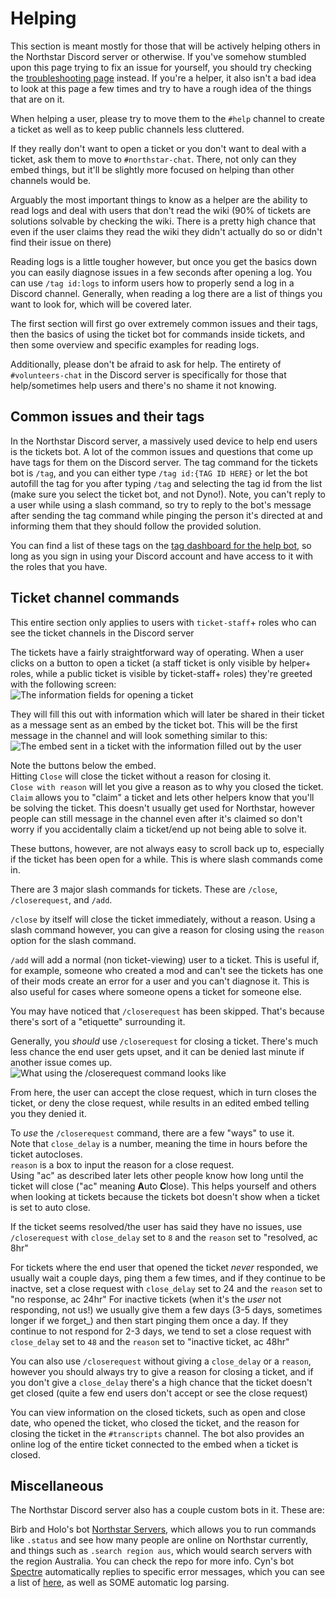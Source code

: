 # Helping

This section is meant mostly for those that will be actively helping others in the Northstar Discord server or otherwise.
If you've somehow stumbled upon this page trying to fix an issue for yourself, you should try checking the [troubleshooting page](installing-northstar/troubleshooting.md) instead. 
If you're a helper, it also isn't a bad idea to look at this page a few times and try to have a rough idea of the things that are on it.

When helping a user, please try to move them to the `#help` channel to create a ticket as well as to keep public channels less cluttered. 

If they really don't want to open a ticket or you don't want to deal with a ticket, ask them to move to `#northstar-chat`. 
There, not only can they embed things, but it'll be slightly more focused on helping than other channels would be.

Arguably the most important things to know as a helper are the ability to read logs and deal with users that don't read the wiki (90% of tickets are solutions solvable by checking the wiki.
There is a pretty high chance that even if the user claims they read the wiki they didn't actually do so or didn't find their issue on there)

Reading logs is a little tougher however, but once you get the basics down you can easily diagnose issues in a few seconds after opening a log. 
You can use `/tag id:logs` to inform users how to properly send a log in a Discord channel. 
Generally, when reading a log there are a list of things you want to look for, which will be covered later.

The first section will first go over extremely common issues and their tags, then the basics of using the ticket bot for commands inside tickets, and then some overview and specific examples for reading logs.

Additionally, please don't be afraid to ask for help. The entirety of `#volunteers-chat` in the Discord server is specifically for those that help/sometimes help users and there's no shame it not knowing.

## Common issues and their tags

In the Northstar Discord server, a massively used device to help end users is the tickets bot. A lot of the common issues and questions that come up have tags for them on the Discord server. 
The tag command for the tickets bot is `/tag`, and you can either type `/tag id:{TAG ID HERE}` or let the bot autofill the tag for you after typing `/tag` and selecting the tag id from the list (make sure you select the ticket bot, and not Dyno!). 
Note, you can't reply to a user while using a slash command, so try to reply to the bot's message after sending the tag command while pinging the person it's directed at and informing them that they should follow the provided solution.

You can find a list of these tags on the [tag dashboard for the help bot](https://panel.ticketsbot.net/manage/920776187884732556/tags), so long as you sign in using your Discord account and have access to it with the roles that you have.

## Ticket channel commands

This entire section only applies to users with `ticket-staff`+ roles who can see the ticket channels in the Discord server

The tickets have a fairly straightforward way of operating. When a user clicks on a button to open a ticket 
(a staff ticket is only visible by helper+ roles, while a public ticket is visible by ticket-staff+ roles) they're greeted with the following screen:\
![The information fields for opening a ticket](images/ticket-information-popup.png)

They will fill this out with information which will later be shared in their ticket as a message sent as an embed by the ticket bot. 
This will be the first message in the channel and will look something similar to this:\
![The embed sent in a ticket with the information filled out by the user](images/ticket-open-message.png)

Note the buttons below the embed.\
Hitting `Close` will close the ticket without a reason for closing it.\
`Close with reason` will let you give a reason as to why you closed the ticket.\
`Claim` allows you to "claim" a ticket and lets other helpers know that you'll be solving the ticket. 
This doesn't usually get used for Northstar, however people can still message in the channel even after it's claimed so don't worry if you accidentally claim a ticket/end up not being able to solve it.

These buttons, however, are not always easy to scroll back up to, especially if the ticket has been open for a while. This is where slash commands come in.

There are 3 major slash commands for tickets. These are `/close`, `/closerequest`, and `/add`.

`/close` by itself will close the ticket immediately, without a reason. Using a slash command however, you can give a reason for closing using the `reason` option for the slash command. 

`/add` will add a normal (non ticket-viewing) user to a ticket. This is useful if, for example, someone who created a mod and can't see the tickets has one of their mods create an error for a user and you can't diagnose it. This is also useful for cases where someone opens a ticket for someone else.

You may have noticed that `/closerequest` has been skipped. That's because there's sort of a "etiquette" surrounding it.

Generally, you _should_ use `/closerequest` for closing a ticket. There's much less chance the end user gets upset, and it can be denied last minute if another issue comes up.\
![What using the `/closerequest` command looks like](images/closerequest.png)

From here, the user can accept the close request, which in turn closes the ticket, or deny the close request, while results in an edited embed telling you they denied it.

To _use_ the `/closerequest` command, there are a few "ways" to use it.\
Note that `close_delay` is a number, meaning the time in hours before the ticket autocloses.\
`reason` is a box to input the reason for a close request.\
Using "ac" as described later lets other people know how long until the ticket will close ("ac" meaning **A**uto **C**lose). This helps yourself and others when looking at tickets because the tickets bot doesn't show when a ticket is set to auto close.

If the ticket seems resolved/the user has said they have no issues, use `/closerequest` with `close_delay` set to `8` and the `reason` set to "resolved, ac 8hr"

For tickets where the end user that opened the ticket _never_ responded, we usually wait a couple days, ping them a few times, and if they continue to be inactve, set a close request with `close_delay` set to 24 and the `reason` set to "no response, ac 24hr"
For inactive tickets (when it's the _user_ not responding, not us!) we usually give them a few days (3-5 days, sometimes longer if we forget_) and then start pinging them once a day. 
If they continue to not respond for 2-3 days, we tend to set a close request with `close_delay` set to `48` and the `reason` set to  "inactive ticket, ac 48hr"

You can also use `/closerequest` without giving a `close_delay` or a `reason`, however you should always try to give a reason for closing a ticket, and if you don't give a `close_delay` there's a high chance that the ticket doesn't get closed (quite a few end users don't accept or see the close request)

You can view information on the closed tickets, such as open and close date, who opened the ticket, who closed the ticket, and the reason for closing the ticket in the `#transcripts` channel. The bot also provides an online log of the entire ticket connected to the embed when a ticket is closed.

## Miscellaneous 

The Northstar Discord server also has a couple custom bots in it. These are:

Birb and Holo's bot [Northstar Servers](https://github.com/hummusbird/northstar-bot), which allows you to run commands like `.status` and see how many people are online on Northstar currently, and things such as `.search region aus`, which would search servers with the region Australia. You can check the repo for more info.
Cyn's bot [Spectre](https://github.com/CooldudePUGS/Spectre) automatically replies to specific error messages, which you can see a list of [here](https://github.com/CooldudePUGS/Spectre/wiki/Replies), as well as SOME automatic log parsing.
